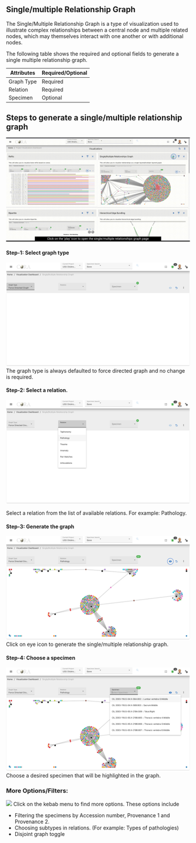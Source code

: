 ## Single/multiple Relationship Graph

The Single/Multiple Relationship Graph is a type of visualization used to illustrate complex relationships between a 
central node and multiple related nodes, which may themselves interact with one another or with additional nodes.

The following table shows the required and optional fields to generate a single multiple relationship graph.

Attributes           | Required/Optional
-----------------    | --------------
Graph Type           | Required
Relation             | Required
Specimen             | Optional

## Steps to generate a single/multiple relationship graph 
![](media/single-multiple-relationship-graph.gif)


####  Step-1: Select graph type
![](media/single-multiple-relationship-graphtype.png)
The graph type is always defaulted to force directed graph and no change is required.

#### Step-2: Select a relation.
![](media/single-multiple-relationship-relation-select.png)

Select a relation from the list of available relations. For example: Pathology.


#### Step-3: Generate the graph
![](media/single-multiple-relationship-graph.png)
Click on eye icon to generate the single/multiple relationship graph.


#### Step-4: Choose a specimen
![](media/single-multiple-relationship-specimen-select.png)
Choose a desired specimen that will be highlighted in the graph.

### More Options/Filters:
![](media/single-multiple-relationship-options%3Afilters.png)
Click on the kebab menu to find more options. These options include 

- Filtering the specimens by Accession number, Provenance 1 and Provenance 2.
- Choosing subtypes in relations. (For example: Types of pathologies)
- Disjoint graph toggle